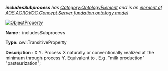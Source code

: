 ___includesSubprocess__ 
 has
 [Category:OntologyElement](../../Category/OntologyElement "Category:OntologyElement") 
 and is an
 [element of](../../Property/ElementOf "Property:ElementOf") 
[AOS AGROVOC Concept Server fundation ontology model](../../Submissions/AOS_AGROVOC_Concept_Server_fundation_ontology_model "Submissions:AOS AGROVOC Concept Server fundation ontology model")_




  





[![ObjectProperty](../../images/thumb/c/c3/ObjectProperty.gif/45px-ObjectProperty.gif)](../../Image/ObjectProperty.gif "ObjectProperty")


__Name__ 
 : includesSubprocess
 



__Type:__ 
 owl:TransitiveProperty
 



__Description__ 
 : X <includes subprocess> Y. Process X naturally or conventionally realized at the minimum through process Y. Equivalent to <includes subprocess>. E.g. "milk production" <includes subprocess> "pasteurization";